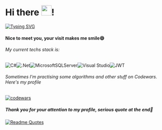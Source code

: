 # Hi there <img src="https://github.com/blackcater/blackcater/raw/main/images/Hi.gif" height="32"/>!
[![Typing SVG](https://readme-typing-svg.herokuapp.com?color=%2336BCF7&lines=My+name+is+Artem%2C+I'+m+a+.Net+Developer)](https://git.io/typing-svg)

#### Nice to meet you, your visit makes me smile😄

###### My current techs stack is: 

![C#](https://img.shields.io/badge/c%23-%23239120.svg?style=for-the-badge&logo=c-sharp&logoColor=white)![.Net](https://img.shields.io/badge/.NET-5C2D91?style=for-the-badge&logo=.net&logoColor=white)![MicrosoftSQLServer](https://img.shields.io/badge/Microsoft%20SQL%20Server-CC2927?style=for-the-badge&logo=microsoft%20sql%20server&logoColor=white)![Visual Studio](https://img.shields.io/badge/Visual%20Studio-5C2D91.svg?style=for-the-badge&logo=visual-studio&logoColor=white)![JWT](https://img.shields.io/badge/JWT-black?style=for-the-badge&logo=JSON%20web%20tokens)


###### Sometimes I'm practising some algorithms and other stuff on Codewars. Here's my profile
[![codewars](https://www.codewars.com/users/No_M3rcy/badges/large)](https://www.codewars.com/users/No_M3rcy) 

##### Thank you for your attention to my profile, serious quote at the end💬
[![Readme Quotes](https://quotes-github-readme.vercel.app/api?type=horizontal&theme=dark)](https://github.com/piyushsuthar/github-readme-quotes)
<!--


Here are some ideas to get you started:

- 🔭 I’m currently working on ...
- 🌱 I’m currently learning ...
- 👯 I’m looking to collaborate on ...
- 🤔 I’m looking for help with ...
- 💬 Ask me about ...
- 📫 How to reach me: ...
- 😄 Pronouns: ...
- ⚡ Fun fact: ...
-->
